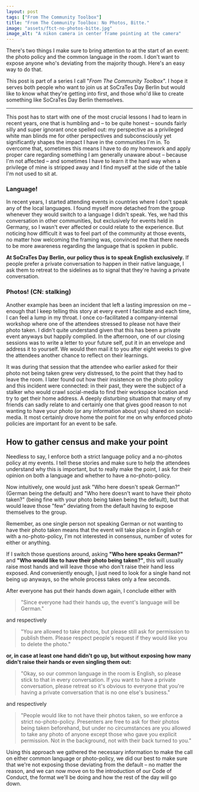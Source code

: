 ```yaml
---
layout: post
tags: ["From The Community Toolbox"]
title: "From The Community Toolbox: No Photos, Bitte."
image: "assets/ftct-no-photos-bitte.jpg"
image_alt: "A nikon camera in center frame pointing at the camera"
---
```

There's two things I make sure to bring attention to at the start of an event: the photo policy and the common language in the room. I don't want to expose anyone who's deviating from the majority though. Here's an easy way to do that.

This post is part of a series I call "*From The Community Toolbox*". I hope it serves both people who want to join us at SoCraTes Day Berlin but would like to know what they're getting into first, and those who'd like to create something like SoCraTes Day Berlin themselves.

<hr/>

This post has to start with one of the most crucial lessons I had to learn in recent years, one that is humbling and – to be quite honest – sounds fairly silly and super ignorant once spelled out: my perspective as a privileged white man blinds me for other perspectives and subconsciously yet significantly shapes the impact I have in the communities I'm in. To overcome that, sometimes this means I have to do my homework and apply proper care regarding something I am generally unaware about – because I'm not affected – and sometimes I have to learn it the hard way when a privilege of mine is stripped away and I find myself at the side of the table I'm not used to sit at. 

### Language!

In recent years, I started attending events in countries where I don't speak any of the local languages. I found myself more detached from the group whenever they would switch to a language I didn't speak. Yes, we had this conversation in other communities, but exclusively for events held in Germany, so I wasn't ever affected or could relate to the experience. But noticing how difficult it was to feel part of the community at those events, no matter how welcoming the framing was, convinced me that there needs to be more awareness regarding the language that is spoken in public.

**At SoCraTes Day Berlin, our policy thus is to speak English exclusively.** If people prefer a private conversation to happen in their native language, I ask them to retreat to the sidelines as to signal that they're having a private conversation.

### Photos! (CN: stalking)

Another example has been an incident that left a lasting impression on me – enough that I keep telling this story at every event I facilitate and each time, I can feel a lump in my throat. I once co-facilitated a company-internal workshop where one of the attendees stressed to please not have their photo taken. I didn't quite understand given that this has been a private event anyways but happily complied. In the afternoon, one of our closing sessions was to write a letter to your future self, put it in an envelope and address it to yourself. We would then mail it to you after eight weeks to give the attendees another chance to reflect on their learnings.

It was during that session that the attendee who earlier asked for their photo not being taken grew very distressed, to the point that they had to leave the room. I later found out how their insistence on the photo policy and this incident were connected: in their past, they were the subject of a stalker who would crawl social-media to find their workspace location and try to get their home address. A deeply disturbing situation that many of my friends can sadly relate to and certainly one that gives good reason to not wanting to have your photo (or any information about you) shared on social-media. It most certainly drove home the point for me on why enforced photo policies are important for an event to be safe.

## How to gather census and make your point

Needless to say, I enforce both a strict language policy and a no-photos policy at my events. I tell these stories and make sure to help the attendees understand why this is important, but to really make the point, I ask for their opinion on both a language and whether to have a no-photo-policy.

Now intuitively, one would just ask "Who here doesn't speak German?" (German being the default) and "Who here doesn't want to have their photo taken?" (being fine with your photo being taken being the default), but that would leave those "few" deviating from the default having to expose themselves to the group.

Remember, as one single person not speaking German or not wanting to have their photo taken means that the event will take place in English or with a no-photo-policy, I'm not interested in consensus, number of votes for either or anything. 

If I switch those questions around, asking **"Who here speaks German?"** and **"Who would like to have their photo being taken?"**, this will usually raise most hands and will leave those who don't raise their hand less exposed. And conveniently enough, I just need to look for a single hand not being up anyways, so the whole process takes only a few seconds.

After everyone has put their hands down again, I conclude either with

> "Since everyone had their hands up, the event's language will be German."

and respectively

> "You are allowed to take photos, but please still ask for permission to publish them. Please respect people's request if they would like you to delete the photo." 

**or, in case at least one hand didn't go up, but without exposing how many didn't raise their hands or even singling them out:**

> "Okay, so our common language in the room is English, so please stick to that in every conversation. If you want to have a private conversation, please retreat so it's obvious to everyone that you're having a private conversation that is no one else's business." 

and respectively 

> "People would like to not have their photos taken, so we enforce a strict no-photo-policy. Presenters are free to ask for their photos being taken beforehand, but under no circumstances are you allowed to take any photo of anyone except those who gave you explicit permission. Not in the background, not with their back turned to you."

Using this approach we gathered the necessary information to make the call on either common language or photo-policy, we did our best to make sure that we're not exposing those deviating from the default – no matter the reason, and we can now move on to the introduction of our Code of Conduct, the format we'll be doing and how the rest of the day will go down.